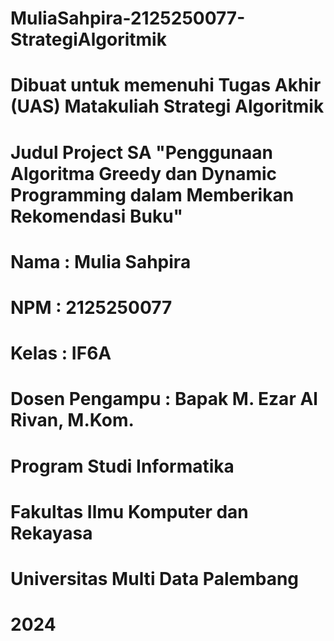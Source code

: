# MuliaSahpira-2125250077-StrategiAlgoritmik

# Dibuat untuk memenuhi Tugas Akhir (UAS) Matakuliah Strategi Algoritmik
# Judul Project SA "Penggunaan Algoritma Greedy dan Dynamic Programming dalam Memberikan Rekomendasi Buku"

# Nama  : Mulia Sahpira
# NPM   : 2125250077
# Kelas : IF6A
# Dosen Pengampu    : Bapak M. Ezar Al Rivan, M.Kom.

# Program Studi Informatika
# Fakultas Ilmu Komputer dan Rekayasa
# Universitas Multi Data Palembang
# 2024